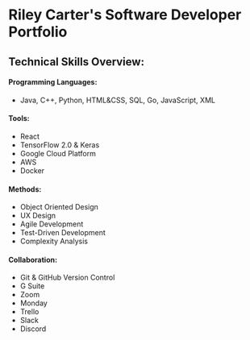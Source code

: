# Riley Carter's Software Developer Portfolio

## Technical Skills Overview:

#### Programming Languages: 
-	Java, C++, Python, HTML&CSS, SQL, Go, JavaScript, XML

#### Tools:
-	React
-	TensorFlow 2.0 & Keras
-	Google Cloud Platform
-	AWS
-	Docker

#### Methods:
-	Object Oriented Design
- UX Design
-	Agile Development
- Test-Driven Development
-	Complexity Analysis

#### Collaboration:
-	Git & GitHub Version Control
- G Suite
- Zoom
- Monday
- Trello
- Slack
- Discord
